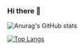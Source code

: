 ### Hi there 👋
![Anurag's GitHub stats](https://github-readme-stats.vercel.app/api?username=SuhantKC&show_icons=true&theme=radical)

[![Top Langs](https://github-readme-stats.vercel.app/api/top-langs/?username=SuhantKC)](https://github.com/anuraghazra/github-readme-stats)
<!--
**Wolly-code/Wolly-code** is a ✨ _special_ ✨ repository because its `README.md` (this file) appears on your GitHub profile.

Here are some ideas to get you started:

- 🔭 I’m currently working on Mobile Application Development
- 🌱 I’m currently learning Data Engineering & Data Science
- 👯 I’m looking to collaborate on 
- 🤔 I’m looking for help with ...
- 💬 Ask me about ...
- 📫 How to reach me: [![pygame](https://img.youtube.com/vi/FfWpgLFMI7w/0.jpg)](http://www.youtube.com/watch?v=FfWpgLFMI7w"pygame")
- 😄 Pronouns: ...
- ⚡ Fun fact: ...
-->
